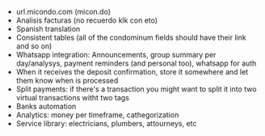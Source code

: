 - url.micondo.com (micon.do)
- Analisis facturas (no recuerdo klk con eto)
- Spanish translation
- Consistent tables (all of the condominum fields should have their link and so on)
- Whatsapp integration: Announcements, group summary per day/analysys, payment reminders (and personal too), whatsapp for auth
- When it receives the deposit confirmation, store it somewhere and let them know when is processed
- Split payments: if there's a transaction you might want to split it into two virtual transactions witht two tags
- Banks automation
- Analytics: money per timeframe, cathegorization
- Service library: electricians, plumbers, attourneys, etc
